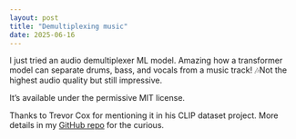 ```yaml
---
layout: post
title: "Demultiplexing music"
date: 2025-06-16
---
```


I just tried an audio demultiplexer ML model.  Amazing how a transformer model
can separate drums, bass, and vocals from a music track! 🎶Not the highest
audio quality but still impressive.

It’s available under the permissive MIT license.

Thanks to Trevor Cox for mentioning it in his CLIP dataset project. More details
in my
[GitHub repo](https://github.com/guynich/demultiplex_music)
for the curious.
